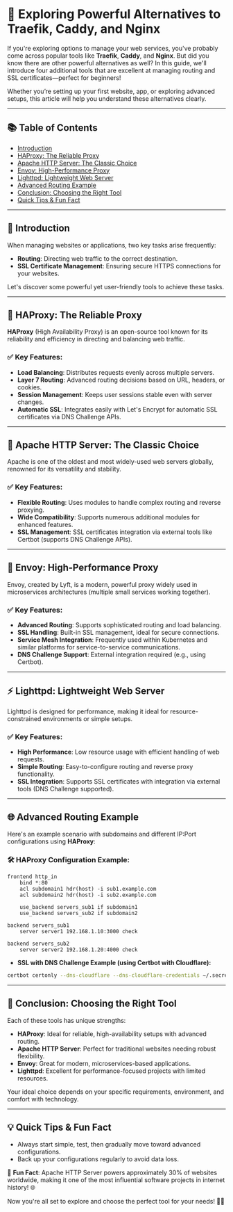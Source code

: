 # 🚀 **Exploring Powerful Alternatives to Traefik, Caddy, and Nginx**

If you're exploring options to manage your web services, you've probably come across popular tools like **Traefik**, **Caddy**, and **Nginx**. But did you know there are other powerful alternatives as well? In this guide, we'll introduce four additional tools that are excellent at managing routing and SSL certificates—perfect for beginners!

Whether you’re setting up your first website, app, or exploring advanced setups, this article will help you understand these alternatives clearly.

---

## 📚 **Table of Contents**

- [Introduction](#-introduction)
- [HAProxy: The Reliable Proxy](#-haproxy-the-reliable-proxy)
- [Apache HTTP Server: The Classic Choice](#-apache-http-server-the-classic-choice)
- [Envoy: High-Performance Proxy](#-envoy-high-performance-proxy)
- [Lighttpd: Lightweight Web Server](#-lighttpd-lightweight-web-server)
- [Advanced Routing Example](#-advanced-routing-example)
- [Conclusion: Choosing the Right Tool](#-conclusion-choosing-the-right-tool)
- [Quick Tips & Fun Fact](#-quick-tips--fun-fact)

---

## 📖 **Introduction**

When managing websites or applications, two key tasks arise frequently:
- **Routing**: Directing web traffic to the correct destination.
- **SSL Certificate Management**: Ensuring secure HTTPS connections for your websites.

Let's discover some powerful yet user-friendly tools to achieve these tasks.

---

## 🌟 **HAProxy: The Reliable Proxy**

**HAProxy** (High Availability Proxy) is an open-source tool known for its reliability and efficiency in directing and balancing web traffic.

### ✅ **Key Features:**
- **Load Balancing**: Distributes requests evenly across multiple servers.
- **Layer 7 Routing**: Advanced routing decisions based on URL, headers, or cookies.
- **Session Management**: Keeps user sessions stable even with server changes.
- **Automatic SSL**: Integrates easily with Let's Encrypt for automatic SSL certificates via DNS Challenge APIs.

---

## 📌 **Apache HTTP Server: The Classic Choice**

Apache is one of the oldest and most widely-used web servers globally, renowned for its versatility and stability.

### ✅ **Key Features:**
- **Flexible Routing**: Uses modules to handle complex routing and reverse proxying.
- **Wide Compatibility**: Supports numerous additional modules for enhanced features.
- **SSL Management**: SSL certificates integration via external tools like Certbot (supports DNS Challenge APIs).

---

## 🚀 **Envoy: High-Performance Proxy**

Envoy, created by Lyft, is a modern, powerful proxy widely used in microservices architectures (multiple small services working together).

### ✅ **Key Features:**
- **Advanced Routing**: Supports sophisticated routing and load balancing.
- **SSL Handling**: Built-in SSL management, ideal for secure connections.
- **Service Mesh Integration**: Frequently used within Kubernetes and similar platforms for service-to-service communications.
- **DNS Challenge Support**: External integration required (e.g., using Certbot).

---

## ⚡ **Lighttpd: Lightweight Web Server**

Lighttpd is designed for performance, making it ideal for resource-constrained environments or simple setups.

### ✅ **Key Features:**
- **High Performance**: Low resource usage with efficient handling of web requests.
- **Simple Routing**: Easy-to-configure routing and reverse proxy functionality.
- **SSL Integration**: Supports SSL certificates with integration via external tools (DNS Challenge supported).

---

## 🌐 **Advanced Routing Example**

Here's an example scenario with subdomains and different IP:Port configurations using **HAProxy**:

### 🛠️ **HAProxy Configuration Example:**

```plaintext
frontend http_in
    bind *:80
    acl subdomain1 hdr(host) -i sub1.example.com
    acl subdomain2 hdr(host) -i sub2.example.com

    use_backend servers_sub1 if subdomain1
    use_backend servers_sub2 if subdomain2

backend servers_sub1
    server server1 192.168.1.10:3000 check

backend servers_sub2
    server server2 192.168.1.20:4000 check
```

- **SSL with DNS Challenge Example (using Certbot with Cloudflare):**

```bash
certbot certonly --dns-cloudflare --dns-cloudflare-credentials ~/.secrets/cloudflare.ini -d sub1.example.com -d sub2.example.com
```

---

## 📌 **Conclusion: Choosing the Right Tool**

Each of these tools has unique strengths:

- **HAProxy**: Ideal for reliable, high-availability setups with advanced routing.
- **Apache HTTP Server**: Perfect for traditional websites needing robust flexibility.
- **Envoy**: Great for modern, microservices-based applications.
- **Lighttpd**: Excellent for performance-focused projects with limited resources.

Your ideal choice depends on your specific requirements, environment, and comfort with technology.

---

## 💡 **Quick Tips & Fun Fact**

- Always start simple, test, then gradually move toward advanced configurations.
- Back up your configurations regularly to avoid data loss.

🎉 **Fun Fact**: Apache HTTP Server powers approximately 30% of websites worldwide, making it one of the most influential software projects in internet history! 🌐

Now you're all set to explore and choose the perfect tool for your needs! 🚀✅


